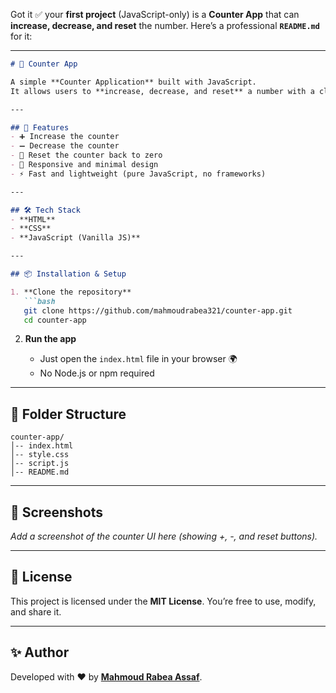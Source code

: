 Got it ✅ your **first project** (JavaScript-only) is a **Counter App** that can **increase, decrease, and reset** the number.
Here’s a professional **`README.md`** for it:

---

````markdown
# 🔢 Counter App

A simple **Counter Application** built with JavaScript.  
It allows users to **increase, decrease, and reset** a number with a clean and responsive UI.

---

## 🚀 Features
- ➕ Increase the counter  
- ➖ Decrease the counter  
- 🔄 Reset the counter back to zero  
- 📱 Responsive and minimal design  
- ⚡ Fast and lightweight (pure JavaScript, no frameworks)  

---

## 🛠️ Tech Stack
- **HTML**  
- **CSS**  
- **JavaScript (Vanilla JS)**  

---

## 📦 Installation & Setup

1. **Clone the repository**  
   ```bash
   git clone https://github.com/mahmoudrabea321/counter-app.git
   cd counter-app
````

2. **Run the app**

   * Just open the `index.html` file in your browser 🌍
   * No Node.js or npm required

---

## 📂 Folder Structure

```
counter-app/
│-- index.html
│-- style.css
│-- script.js
│-- README.md
```

---

## 📸 Screenshots

*Add a screenshot of the counter UI here (showing +, -, and reset buttons).*

---

## 📜 License

This project is licensed under the **MIT License**.
You’re free to use, modify, and share it.

---

## ✨ Author

Developed with ❤️ by [**Mahmoud Rabea Assaf**](https://github.com/mahmoudrabea321).

